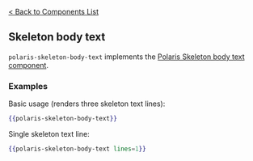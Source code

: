 [< Back to Components List](../README.md#components)

## Skeleton body text

`polaris-skeleton-body-text` implements the [Polaris Skeleton body text component](https://polaris.shopify.com/components/feedback-indicators/skeleton-body-text).

### Examples

Basic usage (renders three skeleton text lines):

```hbs
{{polaris-skeleton-body-text}}
```

Single skeleton text line:

```hbs
{{polaris-skeleton-body-text lines=1}}
```
